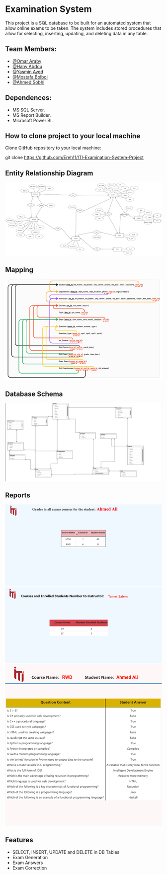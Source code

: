 # Examination System

This project is a SQL database to be built for an automated system that allow online exams to be taken. The system includes stored procedures that allow for selecting, inserting, updating, and deleting data in any table.
 
 ## Team Members:
 
- [@Omar Araby](https://github.com/OmarAraby)
- [@Hany Abdou](https://github.com/Ereh11)
- [@Yasmin Ayed](https://github.com/yasmin3099)
- [@Mostafa Bolbol](https://github.com/MBolbol)
- [@Ahmed Sobhi](https://github.com/AhmedSobhy00)

## Dependences:

- MS SQL Server.
- MS Report Builder.
- Microsoft Power BI.

## How to clone project to your local machine

Clone GitHub repository to your local machine:

git clone https://github.com/Ereh11/ITI-Examination-System-Project

## Entity Relationship Diagram
![ERD](https://github.com/Ereh11/ITI-Examination-System-Project/blob/main/ERD%20and%20Mapping/ERD02.png)
## Mapping
![Mapping](https://github.com/Ereh11/ITI-Examination-System-Project/blob/main/ERD%20and%20Mapping/Mapping.png)
## Database Schema
![DB schema](https://github.com/Ereh11/ITI-Examination-System-Project/blob/main/DB%20Schema/DB%20Schema.jpeg)
## Reports
![GradesOFStudent](https://github.com/Ereh11/ITI-Examination-System-Project/blob/main/Reports/Pics/AllGradesOFStudent.png)
![CoursesOFInstructor](https://github.com/Ereh11/ITI-Examination-System-Project/blob/main/Reports/Pics/CoursesOFInstructor.png)
![StudentExamAnswer](https://github.com/Ereh11/ITI-Examination-System-Project/blob/main/Reports/Pics/StudentExamAnswer.png)

## Features
- SELECT, INSERT, UPDATE and DELETE in DB Tables
- Exam Generation
- Exam Answers 
- Exam Correction
